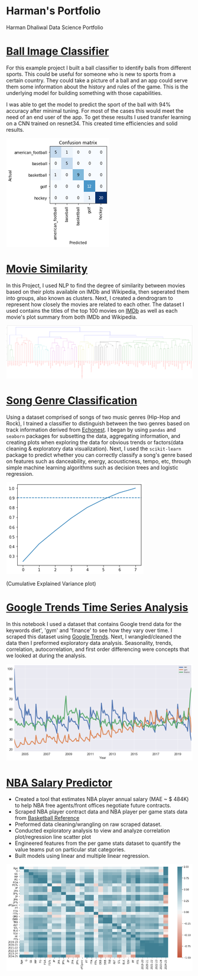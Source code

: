 # Harman's Portfolio
Harman Dhaliwal Data Science Portfolio

# [Ball Image Classifier](https://github.com/harmandhaliwal/Ball-Image-Classifier)
For this example project I built a ball classifier to identify balls from different sports. This could be useful for someone who is new to sports from a certain country. They could take a picture of a ball and an app could serve them some information about the history and rules of the game. This is the underlying model for building something with those capabilities.

I was able to get the model to predict the sport of the ball with 94% accuracy after minimal tuning. For most of the cases this would meet the need of an end user of the app. To get these results I used transfer learning on a CNN trained on resnet34. This created time efficiencies and solid results.

![](/images/matrix_results.png)

# [Movie Similarity](https://github.com/harmandhaliwal/MovieSimilarity) 
In this Project, I used NLP to find the degree of similarity between movies based on their plots available on IMDb and Wikipedia, then seperated them into groups, also known as clusters. Next, I created a dendrogram to represent how closely the movies are related to each other. The dataset I used contains the titles of the top 100 movies on [IMDb](https://www.imdb.com/) as well as each movie's plot summary from both IMDb and Wikipedia.

![](/images/movie_dendrogram.png)

# [Song Genre Classification](https://github.com/harmandhaliwal/SongClassification)
Using a dataset comprised of songs of two music genres (Hip-Hop and Rock), I trained a classifier to distinguish between the two genres based on track information derived from [Echonest](http://the.echonest.com). I began by using `pandas` and `seaborn` packages for subsetting the data, aggregating information, and creating plots when exploring the data for obvious trends or factors(data cleaning & exploratory data visualization). Next, I used the `scikit-learn` package to predict whether you can correctly classify a song's genre based on features such as danceability, energy, acousticness, tempo, etc, through simple machine learning algorithms such as decision trees and logistic regression.

![](/images/songpca.png)

(Cumulative Explained Variance plot)

# [Google Trends Time Series Analysis](https://github.com/harmandhaliwal/GoogleTrendsTimeSeriesAnalysis)
In this notebook I used a dataset that contains Google trend data for the keywords diet', 'gym' and 'finance' to see how they vary over time. I scraped this dataset using [Google Trends](https://trends.google.com/trends/?geo=US). Next, I wrangled/cleaned the data then I preformed exploratory data analysis. Seasonality, trends, correlation, autocorrelation, and first order differencing were concepts that we looked at during the analysis.

![](/images/googletrends.png)

# [NBA Salary Predictor](https://github.com/harmandhaliwal/NBA_Salary_Predictor)
* Created a tool that estimates NBA player annual salary (MAE ~ $ 484K) to help NBA free agents/front offices negotiate future contracts.
* Scraped NBA player contract data and NBA player per game stats data from [Basketball Reference](https://www.basketball-reference.com/)
* Preformed data cleaning/wrangling on raw scraped dataset.
* Conducted exploratory analysis to view and analyze correlation plot/regression line scatter plot
* Engineered features from the per game stats dataset to quantify the value teams put on particular stat categories. 
* Built models using linear and multiple linear regression.

![](/images/nbasalary.png)
